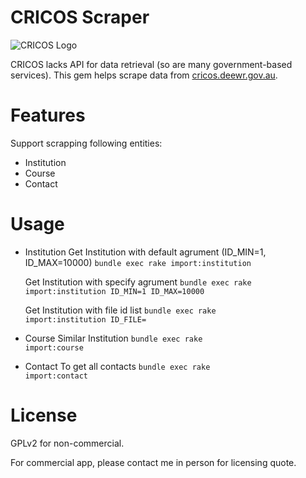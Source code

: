 # CRICOS Scraper

![CRICOS Logo](http://cricos.deewr.gov.au/images/cricos.gif)

CRICOS lacks API for data retrieval (so are many government-based services). This gem
helps scrape data from [cricos.deewr.gov.au](http://cricos.deewr.gov.au/).

# Features

Support scrapping following entities:

* Institution
* Course
* Contact

# Usage

* Institution
	Get Institution with default agrument (ID_MIN=1, ID_MAX=10000)
	<code>bundle exec rake import:institution</code>

	Get Institution with specify agrument
	<code>bundle exec rake import:institution ID_MIN=1 ID_MAX=10000</code>

	Get Institution with file id list
	<code>bundle exec rake import:institution ID_FILE=<path></code>

* Course
	Similar Institution
	<code>bundle exec rake import:course</code>

* Contact
	To get all contacts
	<code>bundle exec rake import:contact</code>	

# License

GPLv2 for non-commercial.

For commercial app, please contact me in person for licensing quote.
